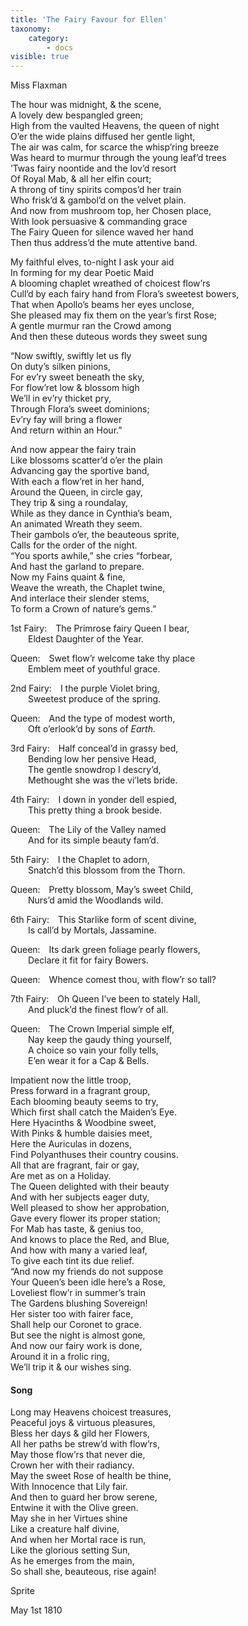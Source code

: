 ```yaml
---
title: 'The Fairy Favour for Ellen'
taxonomy:
    category:
        - docs
visible: true
---
```


<div class="author">Miss Flaxman</div>

The hour was midnight, & the scene,  
A lovely dew bespangled green;  
High from the vaulted Heavens, the queen of night  
O’er the wide plains diffused her gentle light,  
The air was calm, for scarce the whisp’ring breeze  
Was heard to murmur through the young leaf’d trees  
’Twas fairy noontide and the lov’d resort  
Of Royal Mab, & all her elfin court;  
A throng of tiny spirits compos’d her train  
Who frisk’d & gambol’d on the velvet plain.  
And now from mushroom top, her Chosen place,  
With look persuasive & commanding grace  
The Fairy Queen for silence waved her hand  
Then thus address’d the mute attentive band.  
  
My faithful elves, to-night I ask your aid  
In forming for my dear Poetic Maid  
A blooming chaplet wreathed of choicest flow’rs  
Cull’d by each fairy hand from Flora’s sweetest bowers,  
That when Apollo’s beams her eyes unclose,  
She pleased may fix them on the year’s first Rose;  
A gentle murmur ran the Crowd among  
And then these duteous words they sweet sung  
  
“Now swiftly, swiftly let us fly  
On duty’s silken pinions,  
For ev’ry sweet beneath the sky,  
For flow’ret low & blossom high  
We’ll in ev’ry thicket pry,  
Through Flora’s sweet dominions;  
Ev’ry fay will bring a flower  
And return within an Hour.”  
  
And now appear the fairy train  
Like blossoms scatter’d o’er the plain  
Advancing gay the sportive band,  
With each a flow’ret in her hand,  
Around the Queen, in circle gay,  
They trip & sing a roundalay,  
While as they dance in Cynthia’s beam,  
An animated Wreath they seem.  
Their gambols o’er, the beauteous sprite,  
Calls for the order of the night.  
“You sports awhile,” she cries “forbear,  
And hast the garland to prepare.  
Now my Fains quaint & fine,  
Weave the wreath, the Chaplet twine,  
And interlace their slender stems,  
To form a Crown of nature’s gems.”  
    
1st Fairy:&emsp;The Primrose fairy Queen I bear,  
&emsp;&emsp;Eldest Daughter of the Year.  
  
Queen:&emsp;Swet flow’r welcome take thy place  
&emsp;&emsp;Emblem meet of youthful grace.  
 
2nd Fairy:&emsp;I the purple Violet bring,  
&emsp;&emsp;Sweetest produce of the spring.  
  
Queen:&emsp;And the type of modest worth,  
&emsp;&emsp;Oft o’erlook’d by sons of *Earth.*  
 
3rd Fairy:&emsp;Half conceal’d in grassy bed,  
&emsp;&emsp;Bending low her pensive Head,  
&emsp;&emsp;The gentle snowdrop I descry’d,  
&emsp;&emsp;Methought she was the vi’lets bride.  
  
4th Fairy:&emsp;I down in yonder dell espied,  
&emsp;&emsp;This pretty thing a brook beside.  
  
Queen:&emsp;The Lily of the Valley named  
&emsp;&emsp;And for its simple beauty fam’d.  
 
5th Fairy:&emsp;I the Chaplet to adorn,  
&emsp;&emsp;Snatch’d this blossom from the Thorn.  
  
Queen:&emsp;Pretty blossom, May’s sweet Child,  
&emsp;&emsp;Nurs’d amid the Woodlands wild.  
  
6th Fairy:&emsp;This Starlike form of scent divine,  
&emsp;&emsp;Is call’d by Mortals, Jassamine.  
  
Queen:&emsp;Its dark green foliage pearly flowers,  
&emsp;&emsp;Declare it fit for fairy Bowers.  
  
Queen:&emsp;Whence comest thou, with flow’r so tall?  
  
7th Fairy:&emsp;Oh Queen I’ve been to stately Hall,  
&emsp;&emsp;And pluck’d the finest flow’r of all.  
  
Queen:&emsp;The Crown Imperial simple elf,  
&emsp;&emsp;Nay keep the gaudy thing yourself,  
&emsp;&emsp;A choice so vain your folly tells,  
&emsp;&emsp;E’en wear it for a Cap & Bells.  
  
Impatient now the little troop,  
Press forward in a fragrant group,  
Each blooming beauty seems to try,  
Which first shall catch the Maiden’s Eye.  
Here Hyacinths & Woodbine sweet,  
With Pinks & humble daisies meet,  
Here the Auriculas in dozens,  
Find Polyanthuses their country cousins.  
All that are fragrant, fair or gay,  
Are met as on a Holiday.  
The Queen delighted with their beauty  
And with her subjects eager duty,  
Well pleased to show her approbation,  
Gave every flower its proper station;  
For Mab has taste, & genius too,  
And knows to place the Red, and Blue,  
And how with many a varied leaf,  
To give each tint its due relief.  
“And now my friends do not suppose  
Your Queen’s been idle here’s a Rose,  
Loveliest flow’r in summer’s train  
The Gardens blushing Sovereign!  
Her sister too with fairer face,  
Shall help our Coronet to grace.  
But see the night is almost gone,  
And now our fairy work is done,  
Around it in a frolic ring,  
We’ll trip it & our wishes sing.  
  
#### Song  
  
Long may Heavens choicest treasures,  
Peaceful joys & virtuous pleasures,  
Bless her days & gild her Flowers,  
All her paths be strew’d with flow’rs,  
May those flow’rs that never die,  
Crown her with their radiancy.  
May the sweet Rose of health be thine,  
With Innocence that Lily fair.  
And then to guard her brow serene,  
Entwine it with the Olive green.  
May she in her Virtues shine  
Like a creature half divine,  
And when her Mortal race is run,  
Like the glorious setting Sun,  
As he emerges from the main,  
So shall she, beauteous, rise again!  
  
Sprite

May 1st 1810
